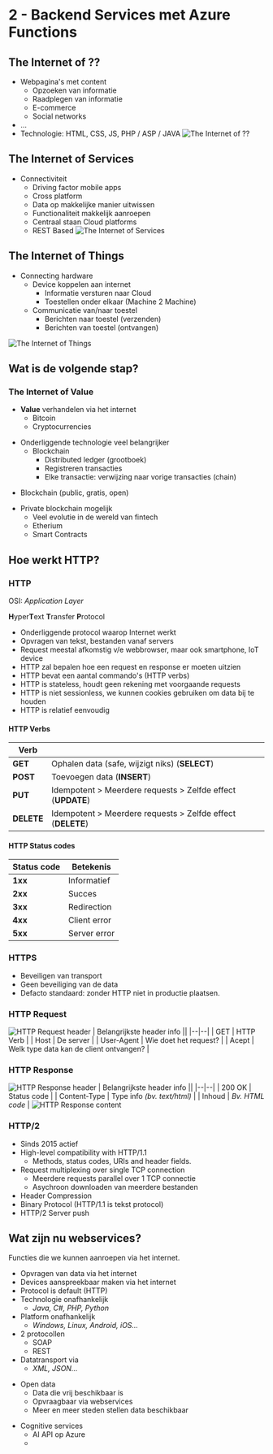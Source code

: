 # 2 - Backend Services met Azure Functions
## The Internet of ??
- Webpagina's met content
  - Opzoeken van informatie
  - Raadplegen van informatie
  - E-commerce
  - Social networks
- ...
- Technologie: HTML, CSS, JS, PHP / ASP / JAVA
![The Internet of ??](https://i.imgur.com/9C0b2Vj.png)

## The Internet of Services
- Connectiviteit
  - Driving factor mobile apps
  - Cross platform
  - Data op makkelijke manier uitwissen
  - Functionaliteit makkelijk aanroepen
  - Centraal staan Cloud platforms
  - REST Based
![The Internet of Services](https://i.imgur.com/462lUmV.png)

## The Internet of Things
- Connecting hardware
  - Device koppelen aan internet
    - Informatie versturen naar Cloud
    - Toestellen onder elkaar (Machine 2 Machine)
  - Communicatie van/naar toestel
    - Berichten naar toestel (verzenden)
    - Berichten van toestel (ontvangen)

![The Internet of Things](https://i.imgur.com/GU8ljua.png)

## Wat is de volgende stap?
### The Internet of Value
- **Value** verhandelen via het internet
  - Bitcoin
  - Cryptocurrencies

+ Onderliggende technologie veel belangrijker
  + Blockchain
    + Distributed ledger (grootboek)
    + Registreren transacties
    + Elke transactie: verwijzing naar vorige transacties (chain)

- Blockchain (public, gratis, open)

+ Private blockchain mogelijk
  + Veel evolutie in de wereld van fintech
  + Etherium
  + Smart Contracts

## Hoe werkt HTTP?
### HTTP
OSI: *Application Layer*

**H**yper**T**ext **T**ransfer **P**rotocol
- Onderliggende protocol waarop Internet werkt
- Opvragen van tekst, bestanden vanaf servers
- Request meestal afkomstig v/e webbrowser, maar ook smartphone, IoT device
- HTTP zal bepalen hoe een request en response er moeten uitzien
- HTTP bevat een aantal commando's (HTTP verbs)
- HTTP is stateless, houdt geen rekening met voorgaande requests
- HTTP is niet sessionless, we kunnen cookies gebruiken om data bij te houden
- HTTP is relatief eenvoudig

#### HTTP Verbs
| Verb | |
|--|--|
| **GET** | Ophalen data (safe, wijzigt niks) (**SELECT**) |
| **POST** | Toevoegen data (**INSERT**) |
| **PUT** | Idempotent > Meerdere requests > Zelfde effect (**UPDATE**) |
| **DELETE** | Idempotent > Meerdere requests > Zelfde effect (**DELETE**) |

#### HTTP Status codes
| Status code| Betekenis |
|--|--|
| **1xx** | Informatief |
| **2xx** | Succes |
| **3xx** | Redirection |
| **4xx** | Client error |
| **5xx** | Server error |

### HTTPS
- Beveiligen van transport
- Geen beveiliging van de data
- Defacto standaard: zonder HTTP niet in productie plaatsen.

### HTTP Request
![HTTP Request header](https://i.imgur.com/gnjdSnE.png)
| Belangrijkste header info ||
|--|--|
| GET | HTTP Verb |
| Host | De server |
| User-Agent | Wie doet het request? |
| Acept | Welk type data kan de client ontvangen? |

### HTTP Response
![HTTP Response header](https://i.imgur.com/wlm67pP.png)
| Belangrijkste header info ||
|--|--|
| 200 OK | Status code |
| Content-Type | Type info *(bv. text/html)* |
| Inhoud | *Bv. HTML code* |
![HTTP Response content](https://i.imgur.com/Nh5aFHU.png)

### HTTP/2
- Sinds 2015 actief
- High-level compatibility with HTTP/1.1
  - Methods, status codes, URIs and header fields.
- Request multiplexing over single TCP connection
  - Meerdere requests parallel over 1 TCP connectie
  - Asychroon downloaden van meerdere bestanden
- Header Compression
- Binary Protocol (HTTP/1.1 is tekst protocol)
- HTTP/2 Server push

## Wat zijn nu webservices?
Functies die we kunnen aanroepen via het internet.
- Opvragen van data via het internet
- Devices aanspreekbaar maken via het internet
- Protocol is default (HTTP)
- Technologie onafhankelijk
  - *Java, C#, PHP, Python*
- Platform onafhankelijk
  - *Windows, Linux, Android, iOS...*
- 2 protocollen
  - SOAP
  - REST
- Datatransport via
  - *XML, JSON...*

+ Open data
  + Data die vrij beschikbaar is
  + Opvraagbaar via webservices
  + Meer en meer steden stellen data beschikbaar

- Cognitive services
  - AI API op Azure
  - 
<!--stackedit_data:
eyJoaXN0b3J5IjpbODYxNjg2MzE4LDIwNzI3NjA5NDMsLTE0Mz
Y4Mzg5OTgsMTQzMDkzMTM5OCwtMTg4NDE2MDY3NCwxOTY1Mjc4
MTgsLTIxMjk5MTQwOV19
-->